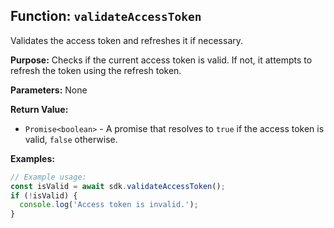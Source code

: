 ## Function: `validateAccessToken`

Validates the access token and refreshes it if necessary.

**Purpose:**
Checks if the current access token is valid. If not, it attempts to refresh the token using the refresh token.

**Parameters:**
None

**Return Value:**
- `Promise<boolean>` - A promise that resolves to `true` if the access token is valid, `false` otherwise.

**Examples:**

```typescript
// Example usage:
const isValid = await sdk.validateAccessToken();
if (!isValid) {
  console.log('Access token is invalid.');
}
```